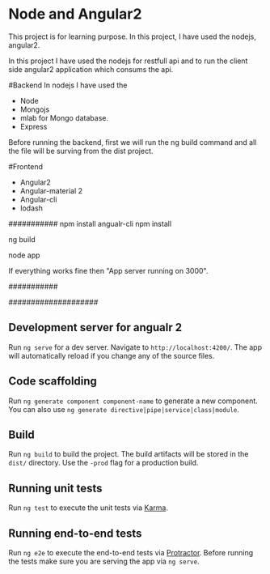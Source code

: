 # Node and Angular2
This project is for learning purpose. In this project, I have used the nodejs, angular2. 

In this project I have used the nodejs for restfull api and to run the client side angular2 application which consums the api. 

#Backend 
In nodejs I have used the 
 - Node
 - Mongojs 
 - mlab for Mongo database.
 - Express 

Before running the backend, first we will run the ng build command and all the file will be surving from the dist project. 




#Frontend
- Angular2
- Angular-material 2
- Angular-cli 
- lodash



###########
npm install angualr-cli
npm install 

ng build

node app 

If everything works fine then "App server running on 3000". 

###########









####################

## Development server for angualr 2

Run `ng serve` for a dev server. Navigate to `http://localhost:4200/`. The app will automatically reload if you change any of the source files.

## Code scaffolding

Run `ng generate component component-name` to generate a new component. You can also use `ng generate directive|pipe|service|class|module`.

## Build

Run `ng build` to build the project. The build artifacts will be stored in the `dist/` directory. Use the `-prod` flag for a production build.

## Running unit tests

Run `ng test` to execute the unit tests via [Karma](https://karma-runner.github.io).

## Running end-to-end tests

Run `ng e2e` to execute the end-to-end tests via [Protractor](http://www.protractortest.org/).
Before running the tests make sure you are serving the app via `ng serve`.



